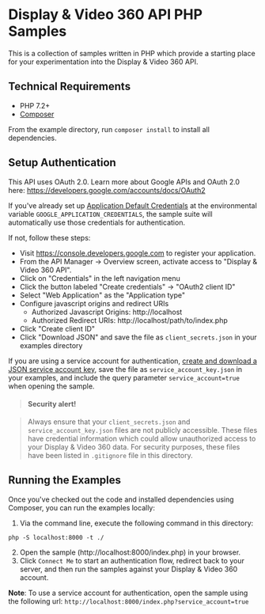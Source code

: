 # Display & Video 360 API PHP Samples

This is a collection of samples written in PHP which provide a starting place
for your experimentation into the Display & Video 360 API.

## Technical Requirements

  - PHP 7.2+
  - [Composer](https://getcomposer.org/)

From the example directory, run `composer install` to install all dependencies.

## Setup Authentication

This API uses OAuth 2.0. Learn more about Google APIs and OAuth 2.0 here:
https://developers.google.com/accounts/docs/OAuth2

If you've already set up
[Application Default Credentials](https://cloud.google.com/docs/authentication/production#providing_credentials_to_your_application)
at the environmental variable `GOOGLE_APPLICATION_CREDENTIALS`, the sample
suite will automatically use those credentials for authentication.

If not, follow these steps:
 - Visit https://console.developers.google.com to register your application.
 - From the API Manager -> Overview screen, activate access to
   "Display & Video 360 API".
 - Click on "Credentials" in the left navigation menu
 - Click the button labeled "Create credentials" ->  "OAuth2 client ID"
 - Select "Web Application" as the "Application type"
 - Configure javascript origins and redirect URIs
   - Authorized Javascript Origins: http://localhost
   - Authorized Redirect URIs: http://localhost/path/to/index.php
 - Click "Create client ID"
 - Click "Download JSON" and save the file as `client_secrets.json` in your
   examples directory

If you are using a service account for authentication,
[create and download a JSON service account key](https://cloud.google.com/iam/docs/creating-managing-service-account-keys#creating),
save the file as `service_account_key.json` in your examples, and include the query
parameter `service_account=true` when opening the sample.

> #### Security alert!

> Always ensure that your `client_secrets.json` and `service_account_key.json`
> files are not publicly accessible. These files have credential information
> which could allow unauthorized access to your Display & Video 360 data. For
> security purposes, these files have been listed in `.gitignore` file in this
> directory.

## Running the Examples

Once you've checked out the code and installed dependencies using Composer, you
can run the examples locally:
1. Via the command line, execute the following command in this directory:
```
php -S localhost:8000 -t ./
```
2. Open the sample (http://localhost:8000/index.php) in your browser.
3. Click ```Connect Me``` to start an authentication flow, redirect back to your
server, and then run the samples against your Display & Video 360 account.

**Note**: To use a service account for authentication, open the sample using the
following url: `http://localhost:8000/index.php?service_account=true`